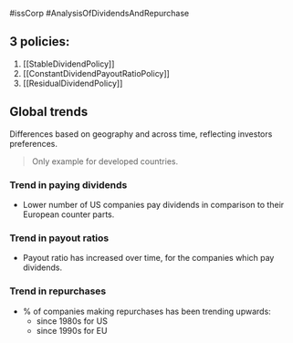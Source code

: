 #issCorp #AnalysisOfDividendsAndRepurchase 

## 3 policies: 
1. [[StableDividendPolicy]]
2. [[ConstantDividendPayoutRatioPolicy]]
3. [[ResidualDividendPolicy]]

## Global trends
Differences based on geography and across time, reflecting investors preferences. 
> Only example for developed countries. 
### Trend in paying dividends 
- Lower number of US companies pay dividends in comparison to their European counter parts. 
### Trend in payout ratios 
- Payout ratio has increased over time, for the companies which pay dividends. 
### Trend in repurchases 
- % of companies making repurchases has been trending upwards: 
	- since 1980s for US 
	- since 1990s for EU 